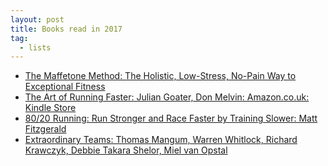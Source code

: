 ```yaml
---  
layout: post
title: Books read in 2017
tag:
  - lists
---
```



* [The Maffetone Method: The Holistic, Low-Stress, No-Pain Way to Exceptional Fitness](http://www.amazon.co.uk/dp/0071343318/?tag=chelseastats-21)
* [The Art of Running Faster: Julian Goater, Don Melvin: Amazon.co.uk: Kindle Store](http://www.amazon.co.uk/dp/B007RPL3N4/?tag=chelseastats-21)
* [80/20 Running: Run Stronger and Race Faster by Training Slower: Matt Fitzgerald](http://www.amazon.co.uk/dp/0451470885/?tag=chelseastats-21)
* [Extraordinary Teams: Thomas Mangum, Warren Whitlock, Richard Krawczyk, Debbie Takara Shelor, Miel van Opstal](http://www.amazon.co.uk/dp/B077NM8XLM/?tag=chelseastats-21)